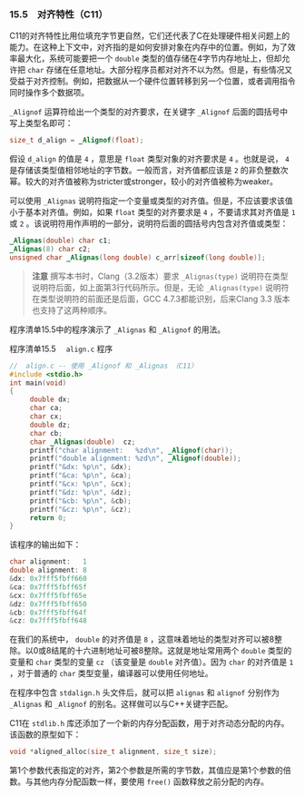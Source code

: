 ### 15.5　对齐特性（C11）

C11的对齐特性比用位填充字节更自然，它们还代表了C在处理硬件相关问题上的能力。在这种上下文中，对齐指的是如何安排对象在内存中的位置。例如，为了效率最大化，系统可能要把一个 `double` 类型的值存储在4字节内存地址上，但却允许把 `char` 存储在任意地址。大部分程序员都对对齐不以为然。但是，有些情况又受益于对齐控制。例如，把数据从一个硬件位置转移到另一个位置，或者调用指令同时操作多个数据项。

`_Alignof` 运算符给出一个类型的对齐要求，在关键字 `_Alignof` 后面的圆括号中写上类型名即可：

```c
size_t d_align = _Alignof(float);
```

假设 `d_align` 的值是 `4` ，意思是 `float` 类型对象的对齐要求是 `4` 。也就是说， `4` 是存储该类型值相邻地址的字节数。一般而言，对齐值都应该是 `2` 的非负整数次幂。较大的对齐值被称为stricter或stronger，较小的对齐值被称为weaker。

可以使用 `_Alignas` 说明符指定一个变量或类型的对齐值。但是，不应该要求该值小于基本对齐值。例如，如果 `float` 类型的对齐要求是 `4` ，不要请求其对齐值是 `1` 或 `2` 。该说明符用作声明的一部分，说明符后面的圆括号内包含对齐值或类型：

```c
_Alignas(double) char c1;
_Alignas(8) char c2;
unsigned char _Alignas(long double) c_arr[sizeof(long double)];
```

> **注意**
> 撰写本书时，Clang（3.2版本）要求 `_Alignas(type)` 说明符在类型说明符后面，如上面第3行代码所示。但是，无论 `_Alignas(type)` 说明符在类型说明符的前面还是后面，GCC 4.7.3都能识别，后来Clang 3.3 版本也支持了这两种顺序。

程序清单15.5中的程序演示了 `_Alignas` 和 `_Alignof` 的用法。

程序清单15.5　 `align.c` 程序

```c
//  align.c -- 使用 _Alignof 和 _Alignas （C11）
#include <stdio.h>
int main(void)
{
     double dx;
     char ca;
     char cx;
     double dz;
     char cb;
     char _Alignas(double)  cz;
     printf("char alignment:   %zd\n", _Alignof(char));
     printf("double alignment: %zd\n", _Alignof(double));
     printf("&dx: %p\n", &dx);
     printf("&ca: %p\n", &ca);
     printf("&cx: %p\n", &cx);
     printf("&dz: %p\n", &dz);
     printf("&cb: %p\n", &cb);
     printf("&cz: %p\n", &cz);
     return 0;
}
```

该程序的输出如下：

```c
char alignment:   1
double alignment: 8
&dx: 0x7fff5fbff660
&ca: 0x7fff5fbff65f
&cx: 0x7fff5fbff65e
&dz: 0x7fff5fbff650
&cb: 0x7fff5fbff64f
&cz: 0x7fff5fbff648
```

在我们的系统中， `double` 的对齐值是 `8` ，这意味着地址的类型对齐可以被8整除。以0或8结尾的十六进制地址可被8整除。这就是地址常用两个 `double` 类型的变量和 `char` 类型的变量 `cz` （该变量是 `double` 对齐值）。因为 `char` 的对齐值是 `1` ，对于普通的 `char` 类型变量，编译器可以使用任何地址。

在程序中包含 `stdalign.h` 头文件后，就可以把 `alignas` 和 `alignof` 分别作为 `_Alignas` 和 `_Alignof` 的别名。这样做可以与C++关键字匹配。

C11在 `stdlib.h` 库还添加了一个新的内存分配函数，用于对齐动态分配的内存。该函数的原型如下：

```c
void *aligned_alloc(size_t alignment, size_t size);
```

第1个参数代表指定的对齐，第2个参数是所需的字节数，其值应是第1个参数的倍数。与其他内存分配函数一样，要使用 `free()` 函数释放之前分配的内存。

